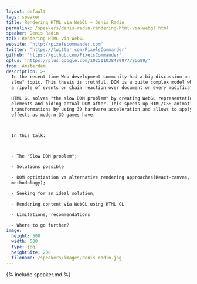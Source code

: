 ```yaml
---
layout: default
tags: speaker
title: Rendering HTML via WebGL – Denis Radin
permalink: /speakers/denis-radin-rendering-html-via-webgl.html
speaker: Denis Radin
talk: Rendering HTML via WebGL
website: 'http://pixelscommander.com'
twitter: 'https://twitter.com/PixelsCommander'
github: 'https://github.com/PixelsCommander'
gplus: 'https://plus.google.com/102511038489977786689/'
from: Amsterdam
description: >-
  In the recent time Web development community had a big discussion on "DOM is
  slow" topic. This thesis is truthful. DOM is a quite complex model which starts
  a ripple of events or chain reaction over document on every modification.

  HTML GL solves "the slow DOM problem" by creating WebGL representations of DOM
  elements and hiding actual DOM after. This speeds up HTML/CSS animations and
  transformations by using 3D hardware acceleration and allows to apply OpenGL
  effects as modern 3D games have.



  In this talk:



  - The "Slow DOM problem";

  - Solutions possible

  - DOM optimization vs alternative rendering approaches(React-canvas, Netflix
  methodology);

  - Seeking for an ideal solution;

  - Rendering content via WebGL using HTML GL

  - Limitations, recommendations

  - Where to go further?
image:
  height: 500
  width: 500
  type: jpg
  heightSite: 200
  filename: /speakers/images/denis-radin.jpg
---
```


{% include speaker.md %}
